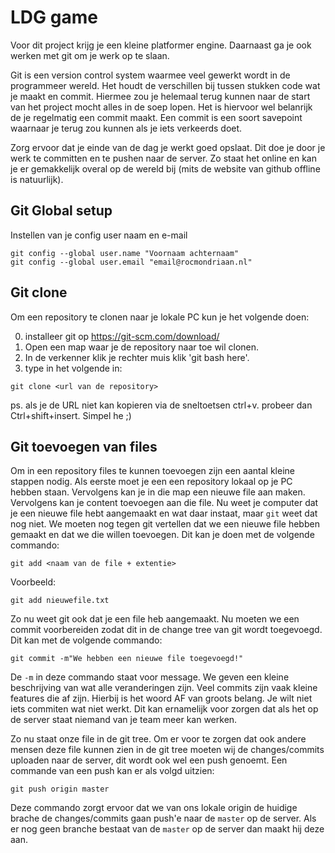 # LDG game
Voor dit project krijg je een kleine platformer engine. Daarnaast ga je ook werken met git om je 
werk op te slaan.

Git is een version control system waarmee veel gewerkt wordt in de programmeer wereld. Het houdt
de verschillen bij tussen stukken code wat je maakt en commit. Hiermee zou je helemaal terug kunnen naar de start van het project 
mocht alles in de soep lopen. Het is hiervoor wel belanrijk de je regelmatig een commit maakt. Een commit is een soort savepoint 
waarnaar je terug zou kunnen als je iets verkeerds doet.

Zorg ervoor dat je einde van de dag je werkt goed opslaat. Dit doe je door je werk te committen
en te pushen naar de server. Zo staat het online en kan je er gemakkelijk overal op de wereld bij (mits de website van github offline is natuurlijk).  

## Git Global setup

Instellen van je config user naam en e-mail

```
git config --global user.name "Voornaam achternaam"
git config --global user.email "email@rocmondriaan.nl"
```

## Git clone
Om een repository te clonen naar je lokale PC kun je het volgende doen:

0. installeer git op https://git-scm.com/download/
1. Open een map waar je de repository naar toe wil clonen.
2. In de verkenner klik je rechter muis klik 'git bash here'.
3. type in het volgende in:
```
git clone <url van de repository>
```

ps. als je de URL niet kan kopieren via de sneltoetsen ctrl+v. probeer dan Ctrl+shift+insert.
Simpel he ;)


## Git toevoegen van files
Om in een repository files te kunnen toevoegen zijn een aantal kleine stappen nodig. Als eerste moet je een een repository lokaal op je PC hebben staan. Vervolgens kan je in die map een nieuwe file aan maken. Vervolgens kan je content toevoegen aan die file. Nu weet je computer dat je een nieuwe file hebt aangemaakt en wat daar instaat, maar `git` weet dat nog niet. We moeten nog tegen git vertellen dat we een nieuwe file hebben gemaakt en dat we die willen toevoegen. Dit kan je doen met de volgende commando:
```
git add <naam van de file + extentie>
```
Voorbeeld:
```
git add nieuwefile.txt
```
Zo nu weet git ook dat je een file heb aangemaakt. Nu moeten we een commit voorbereiden zodat dit in de change tree van git wordt toegevoegd. Dit kan met de volgende commando:
```
git commit -m"We hebben een nieuwe file toegevoegd!"
```
De `-m` in deze commando staat voor message. We geven een kleine beschrijving van wat alle veranderingen zijn. Veel commits zijn vaak kleine features die af zijn. Hierbij is het woord AF van groots belang. Je wilt niet iets commiten wat niet werkt. Dit kan ernamelijk voor zorgen dat als het op de server staat niemand van je team meer kan werken.

Zo nu staat onze file in de git tree. Om er voor te zorgen dat ook andere mensen deze file kunnen zien in de git tree moeten wij de changes/commits uploaden naar de server, dit wordt ook wel een push genoemt. Een commande van een push kan er als volgd uitzien:
```
git push origin master
```
Deze commando zorgt ervoor dat we van ons lokale origin de huidige brache de changes/commits gaan push'e naar de `master` op de server. Als er nog geen branche bestaat van de `master` op de server dan maakt hij deze aan.
